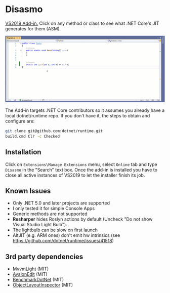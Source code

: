 # Disasmo
[VS2019 Add-in.](https://marketplace.visualstudio.com/items?itemName=EgorBogatov.Disasmo)
Click on any method or class to see what .NET Core's JIT generates for them (ASM).

![demo](images/screenshot.gif)


The Add-in targets .NET Core contributors so it assumes you already have a local dotnet/runtime repo.
If you don't have it, the steps to obtain and configure are:
```bash
git clone git@github.com:dotnet/runtime.git
build.cmd Clr -c Checked
```
## Installation
Click on `Extensions\Manage Extensions` menu, select `Online` tab and type `Disasmo` in the "Search" 
text box. Once the add-in is installed you have to close all active instances of VS2019
to let the installer finish its job.

## Known Issues
* Only .NET 5.0 and later projects are supported
* I only tested it for simple Console Apps
* Generic methods are not supported
* **Resharper** hides Roslyn actions by default (Uncheck "Do not show Visual Studio Light Bulb").
* The lightbulb can be slow on first launch
* AltJIT (e.g. ARM ones) don't emit hw intrinsics (see https://github.com/dotnet/runtime/issues/41518)

## 3rd party dependencies
* [MvvmLight](https://github.com/lbugnion/mvvmlight) (MIT)
* [AvalonEdit](https://github.com/icsharpcode/AvalonEdit) (MIT)
* [BenchmarkDotNet](https://github.com/dotnet/BenchmarkDotNet) (MIT)
* [ObjectLayoutInspector](https://github.com/SergeyTeplyakov/ObjectLayoutInspector) (MIT)
